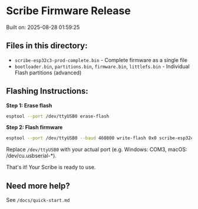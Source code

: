# Scribe Firmware Release
    
Built on: 2025-08-28 01:59:25

## Files in this directory:
- `scribe-esp32c3-prod-complete.bin` - Complete firmware as a single file
- `bootloader.bin`, `partitions.bin`, `firmware.bin`, `littlefs.bin` - Individual Flash partitions (advanced)

## Flashing Instructions:

**Step 1: Erase flash**
```bash
esptool --port /dev/ttyUSB0 erase-flash
```

**Step 2: Flash firmware**  
```bash
esptool --port /dev/ttyUSB0 --baud 460800 write-flash 0x0 scribe-esp32c3-prod-complete.bin
```

Replace `/dev/ttyUSB0` with your actual port (e.g. Windows: COM3, macOS: /dev/cu.usbserial-*).

That's it! Your Scribe is ready to use.

## Need more help?
See `/docs/quick-start.md`
